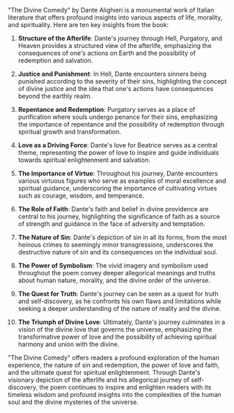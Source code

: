"The Divine Comedy" by Dante Alighieri is a monumental work of Italian literature that offers profound insights into various aspects of life, morality, and spirituality. Here are ten key insights from the book:

1. **Structure of the Afterlife**: Dante's journey through Hell, Purgatory, and Heaven provides a structured view of the afterlife, emphasizing the consequences of one's actions on Earth and the possibility of redemption and salvation.

2. **Justice and Punishment**: In Hell, Dante encounters sinners being punished according to the severity of their sins, highlighting the concept of divine justice and the idea that one's actions have consequences beyond the earthly realm.

3. **Repentance and Redemption**: Purgatory serves as a place of purification where souls undergo penance for their sins, emphasizing the importance of repentance and the possibility of redemption through spiritual growth and transformation.

4. **Love as a Driving Force**: Dante's love for Beatrice serves as a central theme, representing the power of love to inspire and guide individuals towards spiritual enlightenment and salvation.

5. **The Importance of Virtue**: Throughout his journey, Dante encounters various virtuous figures who serve as examples of moral excellence and spiritual guidance, underscoring the importance of cultivating virtues such as courage, wisdom, and temperance.

6. **The Role of Faith**: Dante's faith and belief in divine providence are central to his journey, highlighting the significance of faith as a source of strength and guidance in the face of adversity and temptation.

7. **The Nature of Sin**: Dante's depiction of sin in all its forms, from the most heinous crimes to seemingly minor transgressions, underscores the destructive nature of sin and its consequences on the individual soul.

8. **The Power of Symbolism**: The vivid imagery and symbolism used throughout the poem convey deeper allegorical meanings and truths about human nature, morality, and the divine order of the universe.

9. **The Quest for Truth**: Dante's journey can be seen as a quest for truth and self-discovery, as he confronts his own flaws and limitations while seeking a deeper understanding of the nature of reality and the divine.

10. **The Triumph of Divine Love**: Ultimately, Dante's journey culminates in a vision of the divine love that governs the universe, emphasizing the transformative power of love and the possibility of achieving spiritual harmony and union with the divine.

"The Divine Comedy" offers readers a profound exploration of the human experience, the nature of sin and redemption, the power of love and faith, and the ultimate quest for spiritual enlightenment. Through Dante's visionary depiction of the afterlife and his allegorical journey of self-discovery, the poem continues to inspire and enlighten readers with its timeless wisdom and profound insights into the complexities of the human soul and the divine mysteries of the universe.